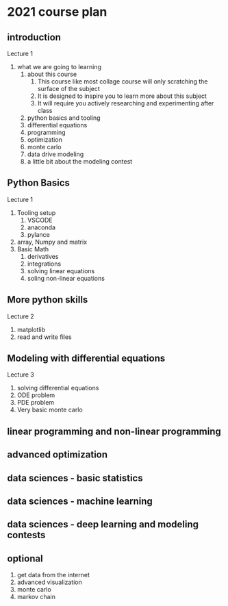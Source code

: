 # 2021 course plan

<!-- keywords:key1;key2; -->
<!-- description:this is a description -->
<!-- coverimage:![cover](cover.jpg) -->

## introduction

Lecture 1

1. what we are going to learning
   1. about this course
      1. This course like most collage course will only scratching the surface of the subject
      2. It is designed to inspire you to learn more about this subject
      3. It will require you actively researching and experimenting after class
   2. python basics and tooling
   3. differential equations
   4. programming
   5. optimization
   6. monte carlo
   7. data drive modeling
   8. a little bit about the modeling contest

## Python Basics

Lecture 1

1. Tooling setup
   1. VSCODE
   2. anaconda
   3. pylance
2. array, Numpy and matrix
3. Basic Math
   1. derivatives
   2. integrations
   3. solving linear equations
   4. soling non-linear equations

## More python skills

Lecture 2

1. matplotlib
2. read and write files

## Modeling with differential equations

Lecture 3

1. solving differential equations
2. ODE problem
3. PDE problem
4. Very basic monte carlo

## linear programming and non-linear programming

## advanced optimization

## data sciences - basic statistics

## data sciences - machine learning

## data sciences - deep learning and modeling contests

## optional

1. get data from the internet
2. advanced visualization
3. monte carlo
4. markov chain
